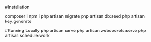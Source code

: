 #Installation

composer i
npm i
php artisan migrate
php artisan db:seed 
php artisan key:generate

#Running Locally
php artisan serve
php artisan websockets:serve
php artisan schedule:work